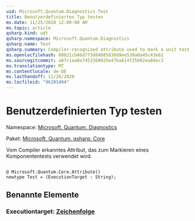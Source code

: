 ```yaml
---
uid: Microsoft.Quantum.Diagnostics.Test
title: Benutzerdefinierten Typ testen
ms.date: 11/25/2020 12:00:00 AM
ms.topic: article
qsharp.kind: udt
qsharp.namespace: Microsoft.Quantum.Diagnostics
qsharp.name: Test
qsharp.summary: Compiler-recognized attribute used to mark a unit test.
ms.openlocfilehash: 80821cb46d773d84085838d9ee539a8a45c43e61
ms.sourcegitcommit: a87c1aa8e7453360025e47ba614f25b02ea84ec3
ms.translationtype: MT
ms.contentlocale: de-DE
ms.lasthandoff: 11/26/2020
ms.locfileid: "96201494"
---
```

# <a name="test-user-defined-type"></a>Benutzerdefinierten Typ testen

Namespace: [Microsoft. Quantum. Diagnostics](xref:Microsoft.Quantum.Diagnostics)

Paket: [Microsoft. Quantum. qsharp. Core](https://nuget.org/packages/Microsoft.Quantum.QSharp.Core)


Vom Compiler erkanntes Attribut, das zum Markieren eines Komponententests verwendet wird.

```qsharp

@ Microsoft.Quantum.Core.Attribute()
newtype Test = (ExecutionTarget : String);
```



## <a name="named-items"></a>Benannte Elemente

### <a name="executiontarget--string"></a>Executiontarget: [Zeichenfolge](xref:microsoft.quantum.lang-ref.string)

